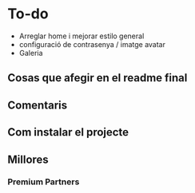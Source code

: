 # To-do
- Arreglar home i mejorar estilo general 
- configuració de contrasenya / imatge avatar
- Galeria
## Cosas que afegir en el readme final

## Comentaris

## Com instalar el projecte

## Millores


### Premium Partners


